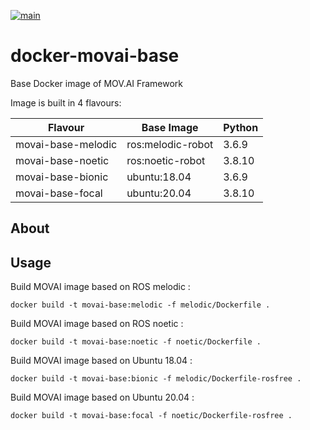 [![main](https://github.com/MOV-AI/containers-movai-base/actions/workflows/docker-ci.yml/badge.svg?branch=main)](https://github.com/MOV-AI/containers-movai-base/actions/workflows/docker-ci.yml)

# docker-movai-base

Base Docker image of MOV.AI Framework

Image is built in 4 flavours:

| Flavour      | Base Image | Python |
| ------------ | ---------- | ------ |
| movai-base-melodic | ros:melodic-robot | 3.6.9 |
| movai-base-noetic | ros:noetic-robot | 3.8.10 |
| movai-base-bionic | ubuntu:18.04 | 3.6.9 |
| movai-base-focal | ubuntu:20.04 | 3.8.10 |

## About

## Usage

Build MOVAI image based on ROS melodic :

    docker build -t movai-base:melodic -f melodic/Dockerfile .

Build MOVAI image based on ROS noetic :

    docker build -t movai-base:noetic -f noetic/Dockerfile .

Build MOVAI image based on Ubuntu 18.04 :

    docker build -t movai-base:bionic -f melodic/Dockerfile-rosfree .

Build MOVAI image based on Ubuntu 20.04 :

    docker build -t movai-base:focal -f noetic/Dockerfile-rosfree .

